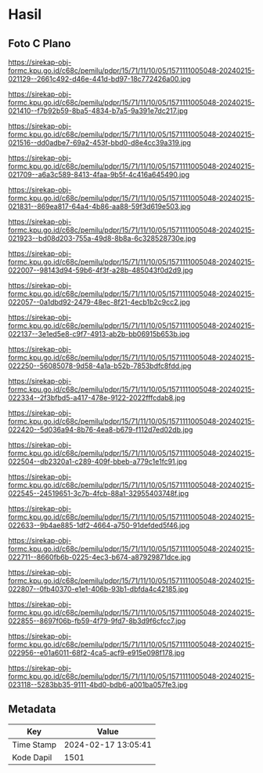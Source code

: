 # Hasil

## Foto C Plano

https://sirekap-obj-formc.kpu.go.id/c68c/pemilu/pdpr/15/71/11/10/05/1571111005048-20240215-021129--2661c492-d46e-441d-bd97-18c772426a00.jpg

https://sirekap-obj-formc.kpu.go.id/c68c/pemilu/pdpr/15/71/11/10/05/1571111005048-20240215-021410--f7b92b59-8ba5-4834-b7a5-9a391e7dc217.jpg

https://sirekap-obj-formc.kpu.go.id/c68c/pemilu/pdpr/15/71/11/10/05/1571111005048-20240215-021516--dd0adbe7-69a2-453f-bbd0-d8e4cc39a319.jpg

https://sirekap-obj-formc.kpu.go.id/c68c/pemilu/pdpr/15/71/11/10/05/1571111005048-20240215-021709--a6a3c589-8413-4faa-9b5f-4c416a645490.jpg

https://sirekap-obj-formc.kpu.go.id/c68c/pemilu/pdpr/15/71/11/10/05/1571111005048-20240215-021831--869ea817-64a4-4b86-aa88-59f3d619e503.jpg

https://sirekap-obj-formc.kpu.go.id/c68c/pemilu/pdpr/15/71/11/10/05/1571111005048-20240215-021923--bd08d203-755a-49d8-8b8a-6c328528730e.jpg

https://sirekap-obj-formc.kpu.go.id/c68c/pemilu/pdpr/15/71/11/10/05/1571111005048-20240215-022007--98143d94-59b6-4f3f-a28b-485043f0d2d9.jpg

https://sirekap-obj-formc.kpu.go.id/c68c/pemilu/pdpr/15/71/11/10/05/1571111005048-20240215-022057--0a1dbd92-2479-48ec-8f21-4ecb1b2c9cc2.jpg

https://sirekap-obj-formc.kpu.go.id/c68c/pemilu/pdpr/15/71/11/10/05/1571111005048-20240215-022137--3e1ed5e8-c9f7-4913-ab2b-bb06915b653b.jpg

https://sirekap-obj-formc.kpu.go.id/c68c/pemilu/pdpr/15/71/11/10/05/1571111005048-20240215-022250--56085078-9d58-4a1a-b52b-7853bdfc8fdd.jpg

https://sirekap-obj-formc.kpu.go.id/c68c/pemilu/pdpr/15/71/11/10/05/1571111005048-20240215-022334--2f3bfbd5-a417-478e-9122-2022fffcdab8.jpg

https://sirekap-obj-formc.kpu.go.id/c68c/pemilu/pdpr/15/71/11/10/05/1571111005048-20240215-022420--5d036a94-8b76-4ea8-b679-f112d7ed02db.jpg

https://sirekap-obj-formc.kpu.go.id/c68c/pemilu/pdpr/15/71/11/10/05/1571111005048-20240215-022504--db2320a1-c289-409f-bbeb-a779c1e1fc91.jpg

https://sirekap-obj-formc.kpu.go.id/c68c/pemilu/pdpr/15/71/11/10/05/1571111005048-20240215-022545--24519651-3c7b-4fcb-88a1-32955403748f.jpg

https://sirekap-obj-formc.kpu.go.id/c68c/pemilu/pdpr/15/71/11/10/05/1571111005048-20240215-022633--9b4ae885-1df2-4664-a750-91defded5f46.jpg

https://sirekap-obj-formc.kpu.go.id/c68c/pemilu/pdpr/15/71/11/10/05/1571111005048-20240215-022711--8660fb6b-0225-4ec3-b674-a87929871dce.jpg

https://sirekap-obj-formc.kpu.go.id/c68c/pemilu/pdpr/15/71/11/10/05/1571111005048-20240215-022807--0fb40370-e1e1-406b-93b1-dbfda4c42185.jpg

https://sirekap-obj-formc.kpu.go.id/c68c/pemilu/pdpr/15/71/11/10/05/1571111005048-20240215-022855--8697f06b-fb59-4f79-9fd7-8b3d9f6cfcc7.jpg

https://sirekap-obj-formc.kpu.go.id/c68c/pemilu/pdpr/15/71/11/10/05/1571111005048-20240215-022956--e01a6011-68f2-4ca5-acf9-e915e098f178.jpg

https://sirekap-obj-formc.kpu.go.id/c68c/pemilu/pdpr/15/71/11/10/05/1571111005048-20240215-023118--5283bb35-9111-4bd0-bdb6-a001ba057fe3.jpg


## Metadata

| Key        | Value               |
| ---------- | ------------------- |
| Time Stamp | 2024-02-17 13:05:41 |
| Kode Dapil | 1501                |



